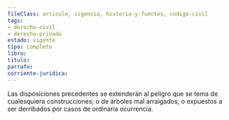```yaml
---
fileClass: articulo, vigencia, historia-y-fuentes, codigo-civil
tags:
- derecho-civil
- derecho-privado
estado: vigente
tipo: completo
libro:
titulo:
parrafo:
corriente-juridica:
---
```

Las disposiciones precedentes se extenderán al peligro que se tema de cualesquiera construcciones; o de árboles mal arraigados, o expuestos a ser derribados por casos de ordinaria ocurrencia.